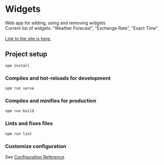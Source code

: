 # Widgets

Web app for adding, using and removing widgets.
<br/>
Current list of widgets:
"Weather Forecast",
"Exchange Rate",
"Exact Time".
<br/><br/>
[Link to the site is here.](https://reliable-raindrop-761a7a.netlify.app/)

## Project setup

```
npm install
```

### Compiles and hot-reloads for development

```
npm run serve
```

### Compiles and minifies for production

```
npm run build
```

### Lints and fixes files

```
npm run lint
```

### Customize configuration

See [Configuration Reference](https://cli.vuejs.org/config/).
